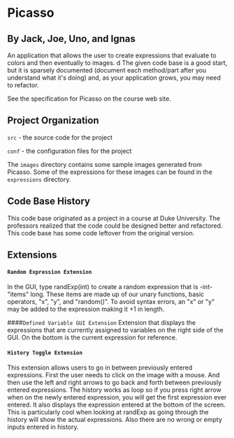 # Picasso
## By Jack, Joe, Uno, and Ignas

An application that allows the user to create expressions that
evaluate to colors and then eventually to images.
d
The given code base is a good start, but it is sparsely documented
(document each method/part after you understand what it's doing) and,
as your application grows, you may need to refactor.

See the specification for Picasso on the course web site.

## Project Organization

`src` - the source code for the project

`conf` - the configuration files for the project

The `images` directory contains some sample images generated from Picasso.  Some of the expressions for these images can be found in the `expressions` directory.

## Code Base History

This code base originated as a project in a course at Duke University.  The professors realized that the code could be designed better and refactored.  This code base has some code leftover from the original version.

## Extensions

#### `Random Expression Extension` 
In the GUI, type randExp(int) to create a random expression that is -int- "items" long. These items are made up of our unary functions, basic operators, "x", "y", and "random()". To avoid syntax errors, an "x" or "y" may be added to the expression making it <int>+1 in length.

####`Defined Variable GUI Extension`
Extension that displays the expressions that are currently assigned to variables on the right side of the GUI. On the bottom is the current expression for reference.

#### `History Toggle Extension`
This extension allows users to go in between previously entered expressions. First the user needs to click on the image with a mouse. And then use the left and right arrows to go back and forth between previously entered expressions. The history works as loop so if you press right arrow when on the newly entered expression, you will get the first expression ever entered. It also displays the expression entered at the bottom of the screen. This is particularly cool when looking at randExp as going through the history will show the actual expressions. Also there are no wrong or empty inputs entered in history.
